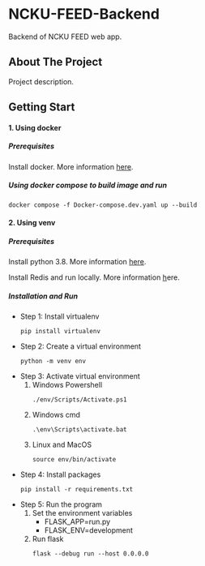 # NCKU-FEED-Backend

Backend of NCKU FEED web app.

## About The Project

Project description.

## Getting Start

#### 1. Using docker

##### Prerequisites

Install docker. More information [here](https://docs.docker.com/get-docker/).

##### Using docker compose to build image and run

```
docker compose -f Docker-compose.dev.yaml up --build
```

#### 2. Using venv

##### Prerequisites

Install python 3.8. More information [here](https://www.python.org/downloads/).

Install Redis and run locally. More information [h]()ere.

##### Installation and Run

* Step 1: Install virtualenv
  ```
  pip install virtualenv
  ```
* Step 2: Create a virtual environment
  ```
  python -m venv env
  ```
* Step 3: Activate virtual environment
  1. Windows Powershell
     ```
     ./env/Scripts/Activate.ps1
     ```
  2. Windows cmd
     ```
     .\env\Scripts\activate.bat
     ```
  3. Linux and MacOS
     ```
     source env/bin/activate
     ```
* Step 4: Install packages
  ```
  pip install -r requirements.txt
  ```
* Step 5: Run the program
  1. Set the environment variables
     * FLASK_APP=run.py
     * FLASK_ENV=development
  2. Run flask
     ```
     flask --debug run --host 0.0.0.0
     ```
